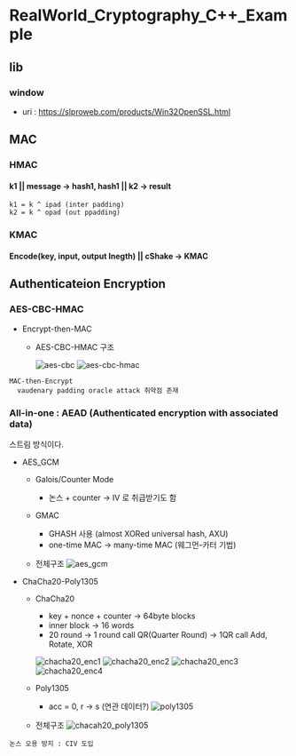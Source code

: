 # RealWorld_Cryptography_C++_Example
## lib
### window
  * uri : https://slproweb.com/products/Win32OpenSSL.html

## MAC
### HMAC
#### k1 || message -> hash1, hash1 || k2 -> result
    k1 = k ^ ipad (inter padding)
    k2 = k ^ opad (out ppadding)

### KMAC
#### Encode(key, input, output lnegth) || cShake -> KMAC


## Authenticateion Encryption
### AES-CBC-HMAC
  * Encrypt-then-MAC
    * AES-CBC-HMAC 구조

      ![aes-cbc](https://github.com/user-attachments/assets/552b4165-f176-4cd9-a933-f6329ca61d24)
      ![aes-cbc-hmac](https://github.com/user-attachments/assets/9223ebc5-3ecf-4ab5-b930-777c1e3780c7)

```
MAC-then-Encrypt
  vaudenary padding oracle attack 취약점 존재
```

### All-in-one : AEAD (Authenticated encryption with associated data)
스트림 방식이다.

  * AES_GCM
    * Galois/Counter Mode
      * 논스 + counter -> IV 로 취급받기도 함
    * GMAC 
      * GHASH 사용 (almost XORed universal hash, AXU)
      * one-time MAC -> many-time MAC (웨그먼-카터 기법)

    * 전체구조
      ![aes_gcm](https://github.com/user-attachments/assets/acaa527e-102c-4d02-a4fc-04794fc22c66)

  * ChaCha20-Poly1305
    * ChaCha20
      * key + nonce + counter -> 64byte blocks
      * inner block -> 16 words
      * 20 round -> 1 round call QR(Quarter Round) -> 1QR call Add, Rotate, XOR

      ![chacha20_enc1](https://github.com/user-attachments/assets/6b0dfe47-4c4b-475b-9400-419a5b213c5d)
      ![chacha20_enc2](https://github.com/user-attachments/assets/727f8659-6292-4dff-87b5-c02efaf00063)
      ![chacha20_enc3](https://github.com/user-attachments/assets/4e70d5ec-badf-4d3f-bead-0d28368b88c7)
      ![chacha20_enc4](https://github.com/user-attachments/assets/1d7bff5b-9e85-4761-8b8e-a3c9b62cdbfe)

    * Poly1305
      * acc = 0, r -> s (연관 데이터?)
      ![poly1305](https://github.com/user-attachments/assets/d15107f1-3e0d-4154-8dd3-165928353e18)

    * 전체구조
      ![chacah20_poly1305](https://github.com/user-attachments/assets/07e47a00-87f7-4714-b387-f87883ca2bf2)

  ```
  논스 오용 방지 : CIV 도입
  ```
